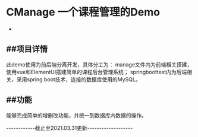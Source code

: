 # CManage 一个课程管理的Demo
-

##项目详情
-
此demo使用为前后端分离开发，具体分工为：
manage文件内为前端相关搭建，使用vue和ElementUI搭建简单的课程后台管理系统；
springboottest内为后端相关，采用spring boot技术，连接的数据库使用的MySQL。

##功能
-

能够完成简单的增删改功能，并统一到数据库内数据的操作。

------------截止至2021.03.31更新-------------------
